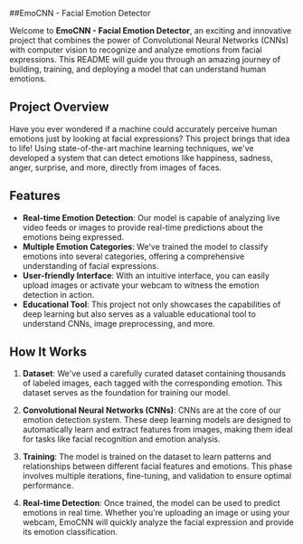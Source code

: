##EmoCNN - Facial Emotion Detector

Welcome to **EmoCNN - Facial Emotion Detector**, an exciting and innovative project that combines the power of Convolutional Neural Networks (CNNs) with computer vision to recognize and analyze emotions from facial expressions. This README will guide you through an amazing journey of building, training, and deploying a model that can understand human emotions.

## Project Overview

Have you ever wondered if a machine could accurately perceive human emotions just by looking at facial expressions? This project brings that idea to life! Using state-of-the-art machine learning techniques, we've developed a system that can detect emotions like happiness, sadness, anger, surprise, and more, directly from images of faces.

## Features

- **Real-time Emotion Detection**: Our model is capable of analyzing live video feeds or images to provide real-time predictions about the emotions being expressed.
- **Multiple Emotion Categories**: We've trained the model to classify emotions into several categories, offering a comprehensive understanding of facial expressions.
- **User-friendly Interface**: With an intuitive interface, you can easily upload images or activate your webcam to witness the emotion detection in action.
- **Educational Tool**: This project not only showcases the capabilities of deep learning but also serves as a valuable educational tool to understand CNNs, image preprocessing, and more.

## How It Works

1. **Dataset**: We've used a carefully curated dataset containing thousands of labeled images, each tagged with the corresponding emotion. This dataset serves as the foundation for training our model.

2. **Convolutional Neural Networks (CNNs)**: CNNs are at the core of our emotion detection system. These deep learning models are designed to automatically learn and extract features from images, making them ideal for tasks like facial recognition and emotion analysis.

3. **Training**: The model is trained on the dataset to learn patterns and relationships between different facial features and emotions. This phase involves multiple iterations, fine-tuning, and validation to ensure optimal performance.

4. **Real-time Detection**: Once trained, the model can be used to predict emotions in real time. Whether you're uploading an image or using your webcam, EmoCNN will quickly analyze the facial expression and provide its emotion classification.

